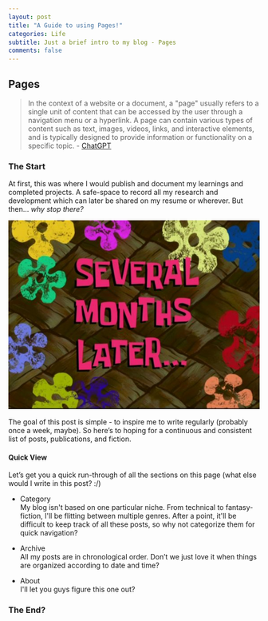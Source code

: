 ```yaml
---
layout: post
title: "A Guide to using Pages!"
categories: Life
subtitle: Just a brief intro to my blog - Pages
comments: false
---
```


## Pages

> In the context of a website or a document, a "page" usually refers to a single unit of content that can be accessed by the user through a navigation menu or a hyperlink. A page can contain various types of content such as text, images, videos, links, and interactive elements, and is typically designed to provide information or functionality on a specific topic. - [ChatGPT](https://chat.openai.com/)

### The Start

At first, this was where I would publish and document my learnings and completed projects. A safe-space to record all my research and development which can later be shared on my resume or wherever. But then... *why stop there?*

![alt text](/assets/images/Post1/time-later.jpg)

The goal of this post is simple - to inspire me to write regularly (probably once a week, maybe). So here’s to hoping for a continuous and consistent list of posts, publications, and fiction.

#### Quick View 

Let’s get you a quick run-through of all the sections on this page (what else would I write in this post? :/)

- Category <br>
    My blog isn't based on one particular niche. From technical to fantasy-fiction, I'll be flitting between multiple genres. After a point, it'll be difficult to keep track of all these posts, so why not categorize them for quick navigation?

- Archive <br>
    All my posts are in chronological order. Don’t we just love it when things are organized according to date and time?

- About <br>
    I'll let you guys figure this one out?


### The End?